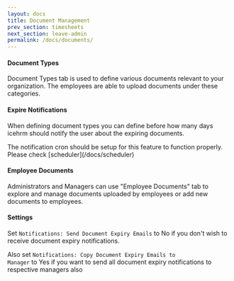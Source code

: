 ```yaml
---
layout: docs
title: Document Management
prev_section: timesheets
next_section: leave-admin
permalink: /docs/documents/
---
```


#### Document Types

Document Types tab is used to define various documents relevant to your organization. 
The employees are able to upload documents under these categories.

#### Expire Notifications

When defining document types you can define before how many days icehrm should notify the user about the
expiring documents.

<div class="note info">
  <p>
  The notification cron should be setup for this feature to function properly. Please check 
  [scheduler](/docs/scheduler)
  </p>
</div>

#### Employee Documents

Administrators and Managers can use "Employee Documents" tab to explore and manage documents uploaded by 
employees or add new documents to employees.

#### Settings

Set <code>Notifications: Send Document Expiry Emails</code> to No if you don't wish to receive document expiry
notifications.

Also set <code>Notifications: Copy Document Expiry Emails to Manager</code> to Yes if you want to send all document
expiry notifications to respective managers also

